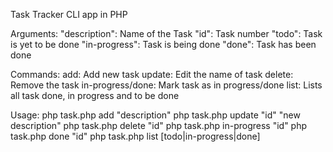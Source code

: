 Task Tracker CLI app in PHP

Arguments:
    "description": Name of the Task
    "id": Task number
    "todo": Task is yet to be done
    "in-progress": Task is being done
    "done": Task has been done

Commands:
    add: Add new task
    update: Edit the name of task
    delete: Remove the task
    in-progress/done: Mark task as in progress/done
    list: Lists all task done, in progress and to be done

Usage:
  php task.php add "description"
  php task.php update "id" "new description"
  php task.php delete "id"
  php task.php in-progress "id"
  php task.php done "id"
  php task.php list [todo|in-progress|done]